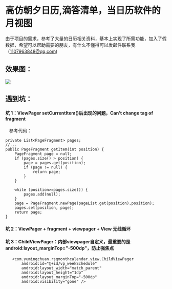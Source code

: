 # 高仿朝夕日历,滴答清单，当日历软件的月视图
由于项目的需求，参考了大量的日历相关资料，基本上实现了所需功能，加入了假数据，希望可以帮助需要的朋友，有什么不懂得可以发邮件联系我（1107963848@qq.com)
## 效果图：

![](https://github.com/senlinxuefeng/RSQMonthCalendar/raw/master/picture/monthcalendar2.gif)<br>

## 遇到坑：<br>

#### 坑 1：ViewPager setCurrentItem()后出现的问题，Can't change tag of fragment<br>
    参考代码：
    
    private List<PageFragment> pages;
    //...
    public PageFragment getItem(int position) {
        PageFragment page = null;
        if (pages.size() > position) {
            page = pages.get(position);
            if (page != null) {
                return page;
            }
        }

        while (position>=pages.size()) {
            pages.add(null);
        }
        page = PageFragment.newPage(pageList.get(position),position);
        pages.set(position, page);
        return page;
    }
    
#### 坑 2：ViewPager + fragment + viewpager + View 无线循环<br>
    
#### 坑 3：ChildViewPager：内部viewpager自定义，最重要的是android:layout_marginTop="-500dp"，防止强焦点<br>
    
       <com.yumingchuan.rsqmonthcalendar.view.ChildViewPager
           android:id="@+id/vp_weekSchedule"
           android:layout_width="match_parent"
           android:layout_height="1dp"
           android:layout_marginTop="-500dp"
           android:visibility="gone" />
    
 